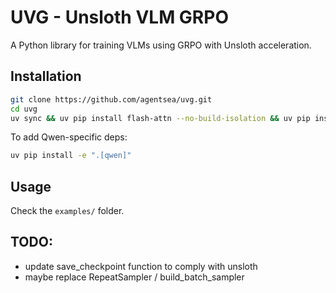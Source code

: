 # UVG - Unsloth VLM GRPO

A Python library for training VLMs using GRPO with Unsloth acceleration.

## Installation

```bash
git clone https://github.com/agentsea/uvg.git
cd uvg
uv sync && uv pip install flash-attn --no-build-isolation && uv pip install -e .
```

To add Qwen-specific deps:

```bash
uv pip install -e ".[qwen]"
```

## Usage

Check the `examples/` folder.


## TODO:

- update save_checkpoint function to comply with unsloth
- maybe replace RepeatSampler / build_batch_sampler
